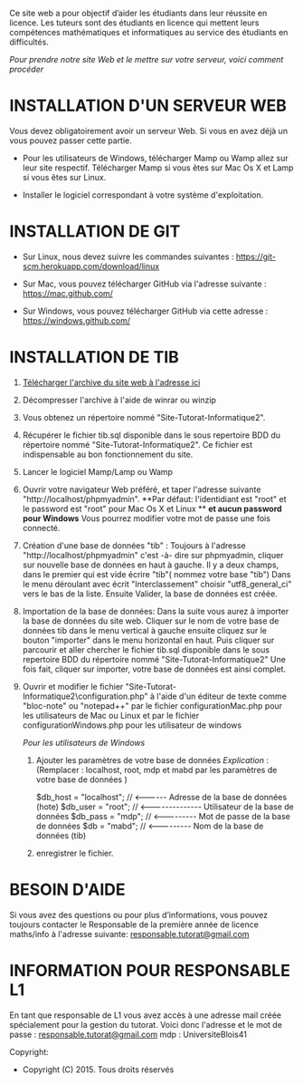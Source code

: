 Ce site web a pour objectif d’aider les étudiants dans leur réussite en licence. Les tuteurs sont des étudiants en licence qui mettent leurs compétences mathématiques et informatiques au service des étudiants en difficultés.


*Pour prendre notre site Web et le mettre sur votre serveur, voici comment procéder* 



# INSTALLATION D'UN SERVEUR WEB

 Vous devez obligatoirement avoir un serveur Web. Si vous en avez déjà un vous pouvez passer cette partie.

* Pour les utilisateurs de Windows, télécharger Mamp ou Wamp allez sur leur site respectif.
Télécharger Mamp si vous êtes sur Mac Os X  et Lamp si vous êtes sur Linux.

* Installer le logiciel correspondant à votre système d'exploitation.



 # INSTALLATION DE GIT

* Sur Linux, nous devez suivre les commandes suivantes : https://git-scm.herokuapp.com/download/linux

* Sur Mac, vous pouvez télécharger GitHub via l'adresse suivante : https://mac.github.com/

* Sur Windows, vous pouvez télécharger GitHub via cette adresse : https://windows.github.com/


 # INSTALLATION DE TIB


1. [Télécharger l'archive du site web à l'adresse ici](https://github.com/laureduchemin/Site-Tutorat-Informatique2/archive/master.zip)

2. Décompresser l'archive à l'aide de winrar ou winzip

3. Vous obtenez un répertoire nommé "Site-Tutorat-Informatique2". 

4. Récupérer le fichier tib.sql disponible dans le sous repertoire BDD du répertoire nommé "Site-Tutorat-Informatique2".
 Ce fichier est indispensable au bon fonctionnement du site.

5. Lancer le logiciel Mamp/Lamp ou Wamp

6. Ouvrir votre navigateur Web préféré, et taper l'adresse suivante "http://localhost/phpmyadmin". 
**Par défaut: l'identidiant est "root" et  le password est "root"  pour Mac Os X et Linux **
**et aucun password pour Windows**
Vous pourrez modifier votre mot de passe une fois connecté.

7. Création d'une base de données "tib" :
Toujours à l'adresse "http://localhost/phpmyadmin" c'est -à- dire sur phpmyadmin, cliquer sur nouvelle base de données en haut à gauche.
  Il y a deux champs, dans le premier qui est vide écrire "tib"( nommez votre base "tib") 
Dans le menu déroulant avec écrit "Interclassement" choisir "utf8_general_ci" vers le bas de la liste. 
Ensuite Valider, la base de données est créée. 

8. Importation de la base de données:
Dans la suite vous aurez à importer la base de données du site web.
Cliquer sur le nom de votre base de données tib dans le menu vertical à gauche ensuite cliquez sur le bouton "importer" dans le menu horizontal en haut.
Puis cliquer sur parcourir et aller chercher le fichier tib.sql disponible dans le sous repertoire BDD du répertoire nommé "Site-Tutorat-Informatique2"
Une fois fait, cliquer sur importer, votre base de données  est ainsi complet.

9. Ouvrir et modifier le fichier "Site-Tutorat-Informatique2\configuration.php" à l'aide d'un éditeur de texte comme "bloc-note" ou "notepad++" par le fichier configurationMac.php pour les utilisateurs de Mac ou Linux et  par le fichier configurationWindows.php pour les utilisateur de windows

   *Pour les utilisateurs de Windows*
   
    1. Ajouter les paramètres de votre base de données 
   *Explication* :
   (Remplacer : localhost, root, mdp et mabd par les paramètres de votre base de données )   

   
   
         $db_host = "localhost";      // <------ Adresse de la base de données (hote)
         $db_user = "root";  // <-------------- Utilisateur de la base de données
         $db_pass = "mdp";         // <--------- Mot de passe de la base de données
         $db =      "mabd";       // <--------- Nom de la base de données (tib) 

    2.  enregistrer le fichier.
  


# BESOIN D'AIDE 
Si vous avez des questions ou pour plus d’informations, vous pouvez toujours contacter le Responsable de la première année de licence maths/info à l'adresse suivante:
responsable.tutorat@gmail.com


# INFORMATION POUR RESPONSABLE L1
En tant que responsable de L1 vous avez accès à une adresse mail créée spécialement pour la gestion du tutorat.
Voici donc l'adresse et le mot de passe :
		responsable.tutorat@gmail.com
		mdp : UniversiteBlois41


Copyright: 

 * Copyright (C) 2015. Tous droits réservés 




